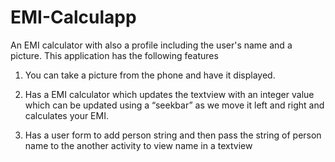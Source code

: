 # EMI-Calculapp
An EMI calculator with also a profile including the user's name and a picture.
This application has the following features

1. You can take a picture from the phone and have it displayed.

2. Has a EMI calculator which updates the textview with an integer value which can be updated
using a “seekbar” as we move it left and right and calculates your EMI.

3. Has a user form to add person string and then pass the string of person name to the another activity
to view name in a textview
